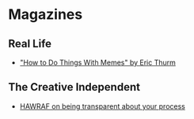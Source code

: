 # Magazines

## Real Life

- ["How to Do Things With Memes" by Eric Thurm](http://reallifemag.com/how-to-do-things-with-memes/)

## The Creative Independent

- [HAWRAF on being transparent about your process](https://thecreativeindependent.com/people/hawraf-on-being-transparent-about-your-process/)
